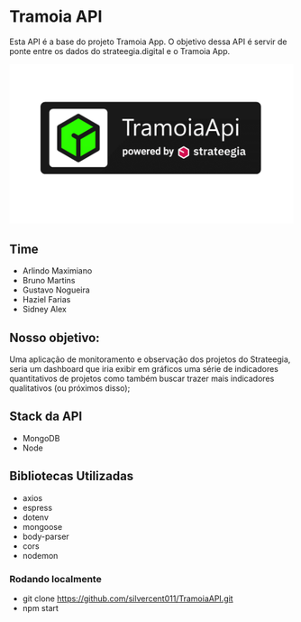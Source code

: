 # Tramoia API
Esta API é a base do projeto Tramoia App.
O objetivo dessa API é servir de ponte entre os dados do strateegia.digital e o Tramoia App.

![logo](logo.png)


## Time
* Arlindo Maximiano
* Bruno Martins
* Gustavo Nogueira
* Haziel Farias
* Sidney Alex



## Nosso objetivo: 

Uma aplicação de monitoramento e observação dos projetos do Strateegia,
seria um dashboard que iria exibir em gráficos uma série de indicadores 
quantitativos de projetos como também buscar trazer mais indicadores qualitativos (ou próximos disso);





## Stack da API
* MongoDB
* Node

## Bibliotecas Utilizadas
* axios
* espress
* dotenv
* mongoose
* body-parser
* cors
* nodemon

### Rodando localmente
* git clone https://github.com/silvercent011/TramoiaAPI.git
* npm start


